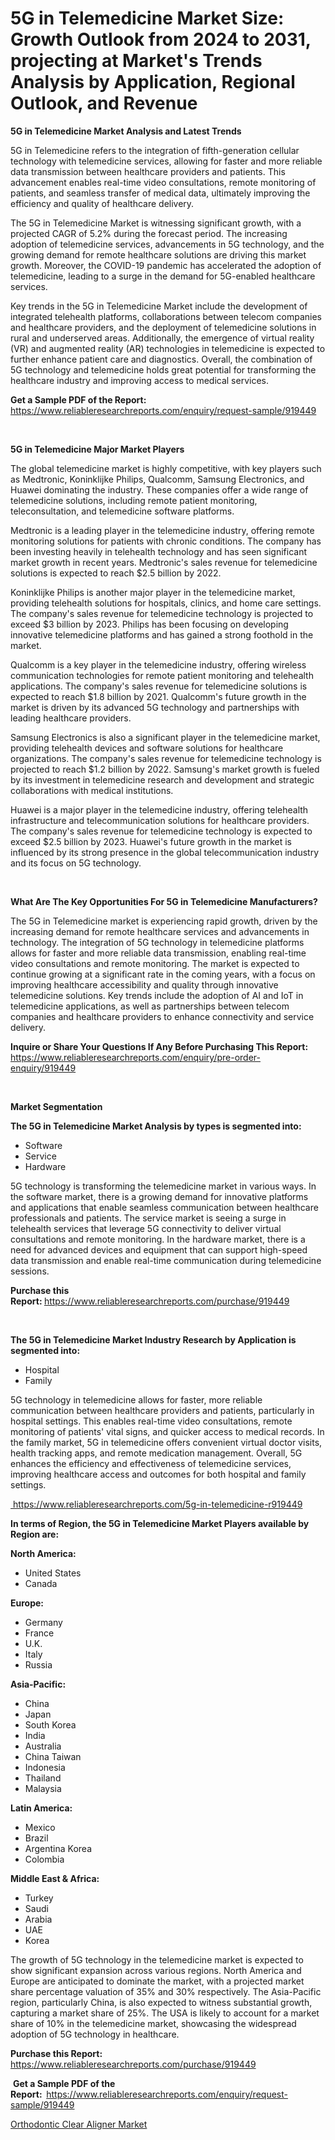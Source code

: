 <p><h1>5G in Telemedicine Market Size: Growth Outlook from 2024 to 2031, projecting at Market's Trends Analysis by Application, Regional Outlook, and Revenue</h1></p><p><strong>5G in Telemedicine Market Analysis and Latest Trends</strong></p>
<p><p>5G in Telemedicine refers to the integration of fifth-generation cellular technology with telemedicine services, allowing for faster and more reliable data transmission between healthcare providers and patients. This advancement enables real-time video consultations, remote monitoring of patients, and seamless transfer of medical data, ultimately improving the efficiency and quality of healthcare delivery.</p><p>The 5G in Telemedicine Market is witnessing significant growth, with a projected CAGR of 5.2% during the forecast period. The increasing adoption of telemedicine services, advancements in 5G technology, and the growing demand for remote healthcare solutions are driving this market growth. Moreover, the COVID-19 pandemic has accelerated the adoption of telemedicine, leading to a surge in the demand for 5G-enabled healthcare services.</p><p>Key trends in the 5G in Telemedicine Market include the development of integrated telehealth platforms, collaborations between telecom companies and healthcare providers, and the deployment of telemedicine solutions in rural and underserved areas. Additionally, the emergence of virtual reality (VR) and augmented reality (AR) technologies in telemedicine is expected to further enhance patient care and diagnostics. Overall, the combination of 5G technology and telemedicine holds great potential for transforming the healthcare industry and improving access to medical services.</p></p>
<p><strong>Get a Sample PDF of the Report:&nbsp;</strong> <a href="https://www.reliableresearchreports.com/enquiry/request-sample/919449">https://www.reliableresearchreports.com/enquiry/request-sample/919449</a></p>
<p>&nbsp;</p>
<p><strong>5G in Telemedicine Major Market Players</strong></p>
<p><p>The global telemedicine market is highly competitive, with key players such as Medtronic, Koninklijke Philips, Qualcomm, Samsung Electronics, and Huawei dominating the industry. These companies offer a wide range of telemedicine solutions, including remote patient monitoring, teleconsultation, and telemedicine software platforms.</p><p>Medtronic is a leading player in the telemedicine industry, offering remote monitoring solutions for patients with chronic conditions. The company has been investing heavily in telehealth technology and has seen significant market growth in recent years. Medtronic's sales revenue for telemedicine solutions is expected to reach $2.5 billion by 2022.</p><p>Koninklijke Philips is another major player in the telemedicine market, providing telehealth solutions for hospitals, clinics, and home care settings. The company's sales revenue for telemedicine technology is projected to exceed $3 billion by 2023. Philips has been focusing on developing innovative telemedicine platforms and has gained a strong foothold in the market.</p><p>Qualcomm is a key player in the telemedicine industry, offering wireless communication technologies for remote patient monitoring and telehealth applications. The company's sales revenue for telemedicine solutions is expected to reach $1.8 billion by 2021. Qualcomm's future growth in the market is driven by its advanced 5G technology and partnerships with leading healthcare providers.</p><p>Samsung Electronics is also a significant player in the telemedicine market, providing telehealth devices and software solutions for healthcare organizations. The company's sales revenue for telemedicine technology is projected to reach $1.2 billion by 2022. Samsung's market growth is fueled by its investment in telemedicine research and development and strategic collaborations with medical institutions.</p><p>Huawei is a major player in the telemedicine industry, offering telehealth infrastructure and telecommunication solutions for healthcare providers. The company's sales revenue for telemedicine technology is expected to exceed $2.5 billion by 2023. Huawei's future growth in the market is influenced by its strong presence in the global telecommunication industry and its focus on 5G technology.</p></p>
<p>&nbsp;</p>
<p><strong>What Are The Key Opportunities For 5G in Telemedicine Manufacturers?</strong></p>
<p><p>The 5G in Telemedicine market is experiencing rapid growth, driven by the increasing demand for remote healthcare services and advancements in technology. The integration of 5G technology in telemedicine platforms allows for faster and more reliable data transmission, enabling real-time video consultations and remote monitoring. The market is expected to continue growing at a significant rate in the coming years, with a focus on improving healthcare accessibility and quality through innovative telemedicine solutions. Key trends include the adoption of AI and IoT in telemedicine applications, as well as partnerships between telecom companies and healthcare providers to enhance connectivity and service delivery.</p></p>
<p><strong>Inquire or Share Your Questions If Any Before Purchasing This Report:</strong> <a href="https://www.reliableresearchreports.com/enquiry/pre-order-enquiry/919449">https://www.reliableresearchreports.com/enquiry/pre-order-enquiry/919449</a></p>
<p>&nbsp;</p>
<p><strong>Market Segmentation</strong></p>
<p><strong>The 5G in Telemedicine Market Analysis by types is segmented into:</strong></p>
<p><ul><li>Software</li><li>Service</li><li>Hardware</li></ul></p>
<p><p>5G technology is transforming the telemedicine market in various ways. In the software market, there is a growing demand for innovative platforms and applications that enable seamless communication between healthcare professionals and patients. The service market is seeing a surge in telehealth services that leverage 5G connectivity to deliver virtual consultations and remote monitoring. In the hardware market, there is a need for advanced devices and equipment that can support high-speed data transmission and enable real-time communication during telemedicine sessions.</p></p>
<p><strong>Purchase this Report:&nbsp;</strong><a href="https://www.reliableresearchreports.com/purchase/919449">https://www.reliableresearchreports.com/purchase/919449</a></p>
<p>&nbsp;</p>
<p><strong>The 5G in Telemedicine Market Industry Research by Application is segmented into:</strong></p>
<p><ul><li>Hospital</li><li>Family</li></ul></p>
<p><p>5G technology in telemedicine allows for faster, more reliable communication between healthcare providers and patients, particularly in hospital settings. This enables real-time video consultations, remote monitoring of patients' vital signs, and quicker access to medical records. In the family market, 5G in telemedicine offers convenient virtual doctor visits, health tracking apps, and remote medication management. Overall, 5G enhances the efficiency and effectiveness of telemedicine services, improving healthcare access and outcomes for both hospital and family settings.</p></p>
<p><a href="https://www.reliableresearchreports.com/5g-in-telemedicine-r919449">&nbsp;https://www.reliableresearchreports.com/5g-in-telemedicine-r919449</a></p>
<p><strong>In terms of Region, the 5G in Telemedicine Market Players available by Region are:</strong></p>
<p>
    <p> <strong> North America: </strong>
        <ul>
            <li>United States</li>
            <li>Canada</li>
        </ul>
        </p> 
    <p> <strong> Europe: </strong>
        <ul>
            <li>Germany</li>
            <li>France</li>
            <li>U.K.</li>
            <li>Italy</li>
            <li>Russia</li>
        </ul>
        </p> 
    <p> <strong> Asia-Pacific: </strong>
        <ul>
            <li>China</li>
            <li>Japan</li>
            <li>South Korea</li>
            <li>India</li>
            <li>Australia</li>
            <li>China Taiwan</li>
            <li>Indonesia</li>
            <li>Thailand</li>
            <li>Malaysia</li>
        </ul>
        </p> 
    <p> <strong> Latin America: </strong>
        <ul>
            <li>Mexico</li>
            <li>Brazil</li>
            <li>Argentina Korea</li>
            <li>Colombia</li>
        </ul>
        </p> 
    <p> <strong> Middle East & Africa: </strong>
        <ul>
            <li>Turkey</li>
            <li>Saudi</li>
            <li>Arabia</li>
            <li>UAE</li>
            <li>Korea</li>
        </ul>
    </p>
    </p>
<p><p>The growth of 5G technology in the telemedicine market is expected to show significant expansion across various regions. North America and Europe are anticipated to dominate the market, with a projected market share percentage valuation of 35% and 30% respectively. The Asia-Pacific region, particularly China, is also expected to witness substantial growth, capturing a market share of 25%. The USA is likely to account for a market share of 10% in the telemedicine market, showcasing the widespread adoption of 5G technology in healthcare.</p></p>
<p><strong>Purchase this Report: </strong><a href="https://www.reliableresearchreports.com/purchase/919449">https://www.reliableresearchreports.com/purchase/919449</a></p>
<p>&nbsp;<strong>Get a Sample PDF of the Report:&nbsp;&nbsp;</strong><a href="https://www.reliableresearchreports.com/enquiry/request-sample/919449">https://www.reliableresearchreports.com/enquiry/request-sample/919449</a></p>
<p><strong></strong></p>
<p><p><a href="https://github.com/mooaaztarek/Market-Research-Report-List-1/blob/main/orthodontic-clear-aligner-market.md">Orthodontic Clear Aligner Market</a></p></p>